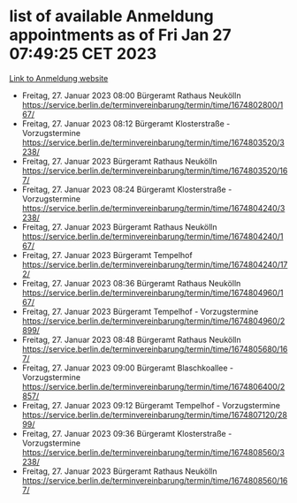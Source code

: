 # list of available Anmeldung appointments as of Fri Jan 27 07:49:25 CET 2023
[Link to Anmeldung website](https://service.berlin.de/terminvereinbarung/termin/tag.php?termin=0&anliegen[]=120686&dienstleisterlist=122210,122217,327316,122219,327312,122227,327314,122231,327346,122243,327348,122252,329742,122260,329745,122262,329748,122254,329751,122271,327278,122273,327274,122277,327276,330436,122280,327294,122282,327290,122284,327292,327539,122291,327270,122285,327266,122286,327264,122296,327268,150230,329760,122301,327282,122297,327286,122294,327284,122312,329763,122314,329775,122304,327330,122311,327334,122309,327332,122281,327352,122279,329772,122276,327324,122274,327326,122267,329766,122246,327318,122251,327320,122257,327322,122208,327298,122226,327300,121362,121364&herkunft=http%3A%2F%2Fservice.berlin.de%2Fdienstleistung%2F120686%2F)
- Freitag, 27. Januar 2023 08:00 Bürgeramt Rathaus Neukölln https://service.berlin.de/terminvereinbarung/termin/time/1674802800/167/
- Freitag, 27. Januar 2023 08:12 Bürgeramt Klosterstraße - Vorzugstermine https://service.berlin.de/terminvereinbarung/termin/time/1674803520/3238/
- Freitag, 27. Januar 2023  Bürgeramt Rathaus Neukölln https://service.berlin.de/terminvereinbarung/termin/time/1674803520/167/
- Freitag, 27. Januar 2023 08:24 Bürgeramt Klosterstraße - Vorzugstermine https://service.berlin.de/terminvereinbarung/termin/time/1674804240/3238/
- Freitag, 27. Januar 2023  Bürgeramt Rathaus Neukölln https://service.berlin.de/terminvereinbarung/termin/time/1674804240/167/
- Freitag, 27. Januar 2023  Bürgeramt Tempelhof https://service.berlin.de/terminvereinbarung/termin/time/1674804240/172/
- Freitag, 27. Januar 2023 08:36 Bürgeramt Rathaus Neukölln https://service.berlin.de/terminvereinbarung/termin/time/1674804960/167/
- Freitag, 27. Januar 2023  Bürgeramt Tempelhof - Vorzugstermine https://service.berlin.de/terminvereinbarung/termin/time/1674804960/2899/
- Freitag, 27. Januar 2023 08:48 Bürgeramt Rathaus Neukölln https://service.berlin.de/terminvereinbarung/termin/time/1674805680/167/
- Freitag, 27. Januar 2023 09:00 Bürgeramt Blaschkoallee - Vorzugstermine https://service.berlin.de/terminvereinbarung/termin/time/1674806400/2857/
- Freitag, 27. Januar 2023 09:12 Bürgeramt Tempelhof - Vorzugstermine https://service.berlin.de/terminvereinbarung/termin/time/1674807120/2899/
- Freitag, 27. Januar 2023 09:36 Bürgeramt Klosterstraße - Vorzugstermine https://service.berlin.de/terminvereinbarung/termin/time/1674808560/3238/
- Freitag, 27. Januar 2023  Bürgeramt Rathaus Neukölln https://service.berlin.de/terminvereinbarung/termin/time/1674808560/167/
